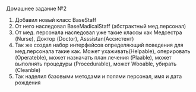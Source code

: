 Домашнее задание №2

1. Добавил новый класс BaseStaff
2. От него наследовал BaseMadicalStaff (абстрактный мед.персонал)
3. От мед. персонала наследовал уже такие классы как Медсестра (Nurse), Доктор (Doctor), Asssistan(Ассистент)
4. Так же создал набор интерфейсов определяющий поведения для мед.персонала такие как.
Может ухаживать(Helpable), оперировать (Operateble), может назначать план лечения (Plaable), может выполнять процедуры (Procedurable), может Wooable, убирать (Cleanble)
5. Так наделил базовыми методами и полями персонал, имя и дата рождения